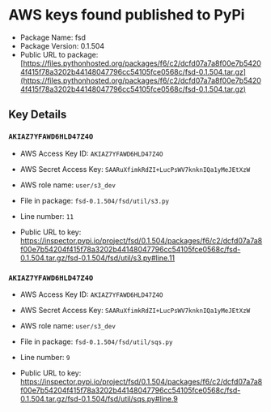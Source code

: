 # AWS keys found published to PyPi

* Package Name: fsd
* Package Version: 0.1.504
* Public URL to package: [https://files.pythonhosted.org/packages/f6/c2/dcfd07a7a8f00e7b54204f415f78a3202b44148047796cc54105fce0568c/fsd-0.1.504.tar.gz](https://files.pythonhosted.org/packages/f6/c2/dcfd07a7a8f00e7b54204f415f78a3202b44148047796cc54105fce0568c/fsd-0.1.504.tar.gz)

## Key Details

### `AKIAZ7YFAWD6HLD47Z4O`

* AWS Access Key ID: `AKIAZ7YFAWD6HLD47Z4O`
* AWS Secret Access Key: `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` 
* AWS role name: `user/s3_dev`
* File in package: `fsd-0.1.504/fsd/util/s3.py`
* Line number: `11`

* Public URL to key: https://inspector.pypi.io/project/fsd/0.1.504/packages/f6/c2/dcfd07a7a8f00e7b54204f415f78a3202b44148047796cc54105fce0568c/fsd-0.1.504.tar.gz/fsd-0.1.504/fsd/util/s3.py#line.11



### `AKIAZ7YFAWD6HLD47Z4O`

* AWS Access Key ID: `AKIAZ7YFAWD6HLD47Z4O`
* AWS Secret Access Key: `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` 
* AWS role name: `user/s3_dev`
* File in package: `fsd-0.1.504/fsd/util/sqs.py`
* Line number: `9`

* Public URL to key: https://inspector.pypi.io/project/fsd/0.1.504/packages/f6/c2/dcfd07a7a8f00e7b54204f415f78a3202b44148047796cc54105fce0568c/fsd-0.1.504.tar.gz/fsd-0.1.504/fsd/util/sqs.py#line.9


